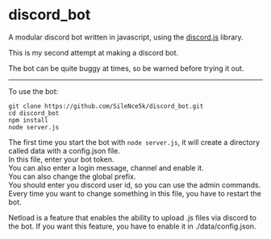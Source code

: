 # discord_bot

A modular discord bot written in javascript, using the [discord.js](https://discord.js.org) library.

This is my second attempt at making a discord bot.

The bot can be quite buggy at times, so be warned before trying it out.

---

To use the bot:

```text
git clone https://github.com/SileNce5k/discord_bot.git
cd discord_bot
npm install
node server.js
```

The first time you start the bot with `node server.js`, it will create a directory called data with a config.json file.  
In this file, enter your bot token.  
You can also enter a login message, channel and enable it.  
You can also change the global prefix.  
You should enter you discord user id, so you can use the admin commands.
Every time you want to change something in this file, you have to restart the bot.  

Netload is a feature that enables the ability to upload .js files via discord to the bot.
If you want this feature, you have to enable it in ./data/config.json.
